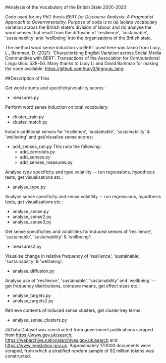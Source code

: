 #Analysis of the Vocabulary of the British State 2000-2020

Code used for my PhD thesis *BERT for Discourse Analysis: A Pragmatist Approach to Governmentality*. Purpose of code is to (a) isolate vocabulary variation across the British state's division of labour and (b) analyse the word senses that result from the diffusion of 'resilience', 'sustainable', 'sustainability' and 'wellbeing' into the organisations of the British state.

The method word sense induction via BERT used here was taken from Lucy, L., Bamman, D. (2021). ‘Characterizing English Variation across Social Media Communities with BERT’. Transactions of the Association for Computational Linguistics: 538–56. Many thanks to Lucy Li and David Bamman for making the code available: https://github.com/lucy3/ingroup_lang 


##Description of files

Get word counts and specificity/volatility scores:
* measures.py

Perform word sense induction on total vocabulary:
* cluster_train.py
* cluster_match.py

Induce additional senses for 'resilience', 'sustainable', 'sustainability' & 'wellbeing' and get/visualise sense scores:
* add_senses_run.py This runs the following:
    * add_centroids.py
    * add_senses.py
    * add_senses_measures.py 
    

Analyse type specificity and type volatility -- run regressions, hypothesis tests, get visualisations etc.:
* analyse_type.py

Analyse sense specificity and sense volatility -- run regressions, hypothesis tests, get visualisations etc.:
* analyse_sense.py
* analyse_sense2.py
* analyse_sense3.py

Get sense specificities and volatilities for induced senses of 'resilience', 'sustainable', 'sustainability' & 'wellbeing':
* measures2.py

Visualise change in relative frequency of 'resilience', 'sustainable', 'sustainability' & 'wellbeing':
* analyse_diffusion.py

Analyse use of 'resilience', 'sustainable', 'sustainability' and 'wellbeing' -- get frequency distributions, compare means, get effect sizes etc.:
* analyse_targets.py
* analyse_targets2.py


Retrieve contents of induced sense clusters, get cluster key terms:
* analyse_sense_clusters.py

##Data
Dataset was constructed from government publications scraped from https://www.gov.uk/search, https://webarchive.nationalarchives.gov.uk/search and https://www.legislation.gov.uk. Approximately 170000 documents were scraped, from which a stratified random sample of 92 million tokens was constructed. 
